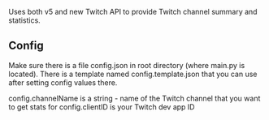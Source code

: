 Uses both v5 and new Twitch API to provide Twitch channel summary and statistics.

## Config

Make sure there is a file config.json in root directory (where main.py is located). There is a template named config.template.json that you can use after setting config values there.

config.channelName is a string - name of the Twitch channel that you want to get stats for
config.clientID is your Twitch dev app ID
